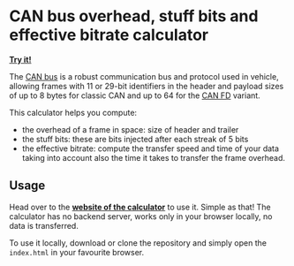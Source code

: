 CAN bus overhead, stuff bits and effective bitrate calculator
===============================================================================

[**Try it!**](https://nik89.github.io/CanOverhead)

The [CAN bus](https://en.wikipedia.org/wiki/CAN_bus)
is a robust communication bus and protocol used in vehicle,
allowing frames with 11 or 29-bit identifiers in the header and payload sizes
of up to 8 bytes for classic CAN and up to 64 for the
[CAN FD](https://en.m.wikipedia.org/wiki/CAN_FD) variant.

This calculator helps you compute:

- the overhead of a frame in space: size of header and trailer
- the stuff bits: these are bits injected after each streak of 5 bits
- the effective bitrate: compute the transfer speed and time of your data taking
  into account also the time it takes to transfer the frame overhead.


Usage
---------------------------------------

Head over to the
[**website of the calculator**](https://nik89.github.io/CanOverhead)
to use it. Simple as that! The calculator has no backend server, works only
in your browser locally, no data is transferred.

To use it locally, download or clone the repository and simply open the
`index.html` in your favourite browser.

